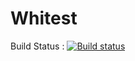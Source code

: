 # Whitest

Build Status : [![Build status](https://ci.appveyor.com/api/projects/status/7qig9fpmlssxrlg9?svg=true)](https://ci.appveyor.com/project/HadiAhmadi/whitest)

